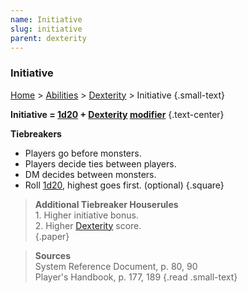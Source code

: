 ```yaml
---
name: Initiative
slug: initiative
parent: dexterity
---
```

### Initiative
[Home](dm-operations-center) > [Abilities](abilities-menu) > [Dexterity](dexterity) > Initiative {.small-text}

**Initiative = [1d20](/roll/1d20) + [Dexterity](dexterity) [modifier](ability-modifiers)** {.text-center}

**Tiebreakers**
- Players go before monsters.
- Players decide ties between players.
- DM decides between monsters.
- Roll [1d20](/roll/1d20), highest goes first. (optional)
{.square}

> **Additional Tiebreaker Houserules**<br/>
> 1\. Higher initiative bonus.<br/>
> 2\. Higher [Dexterity](dexterity) score.<br/>
{.paper}

> **Sources** <br/>
> System Reference Document, p. 80, 90<br/>
> Player's Handbook, p. 177, 189
{.read .small-text}